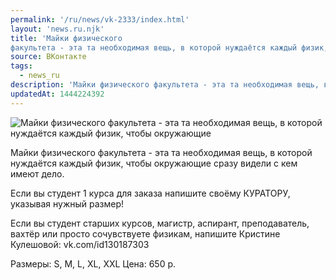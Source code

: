```yaml
---
permalink: '/ru/news/vk-2333/index.html'
layout: 'news.ru.njk'
title: 'Майки физического
факультета - эта та необходимая вещь, в которой нуждаётся каждый физик, чтобы окружающие ср'
source: ВКонтакте
tags:
  - news_ru
description: 'Майки физического факультета - эта та необходимая вещь, в которой нуждаётся каждый физик, чтобы окружающие'
updatedAt: 1444224392
---
```

![Майки физического факультета - эта та необходимая вещь, в которой нуждаётся каждый физик, чтобы окружающие](https://sun9-11.userapi.com/impf/c628325/v628325484/206f2/OC3nTE2QaXU.jpg?size=1280x853&quality=96&sign=d070e89b77bde524baaab1917f9b05d7&c_uniq_tag=-RH8vVT1jrU8PzneUw-SRjTZ7sCZ6VS_mG2F2Dr2ACM&type=album)

Майки физического факультета - эта та необходимая вещь, в которой нуждаётся каждый физик, чтобы окружающие сразу видели с кем имеют дело.

Если вы студент 1 курса для заказа напишите своёму КУРАТОРУ, указывая нужный размер!

Если вы студент старших курсов, магистр, аспирант, преподаватель, вахтёр или просто сочувствуете физикам, напишите Кристине Кулешовой: vk.com/id130187303

Размеры: S, M, L, XL, XXL
Цена: 650 р.
